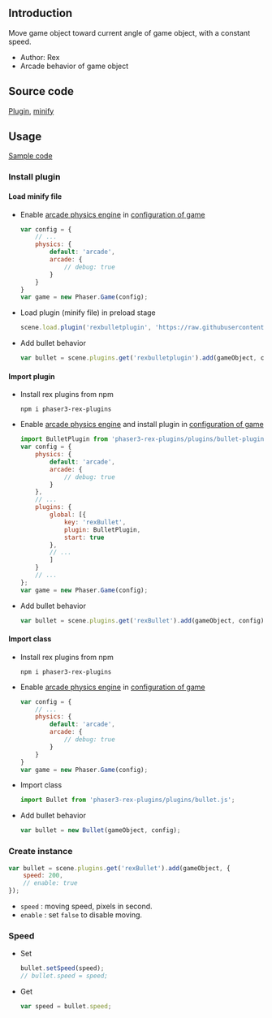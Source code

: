 ## Introduction

Move game object toward current angle of game object, with a constant speed.

- Author: Rex
- Arcade behavior of game object

## Source code

[Plugin](https://github.com/rexrainbow/phaser3-rex-notes/blob/master/plugins/bullet-plugin.js), [minify](https://github.com/rexrainbow/phaser3-rex-notes/blob/master/dist/rexbulletplugin.min.js)

## Usage

[Sample code](https://github.com/rexrainbow/phaser3-rex-notes/tree/master/examples/bullet)

### Install plugin

#### Load minify file

- Enable [arcade physics engine](arcade-world.md) in [configuration of game](game.md#configuration)
    ```javascript
    var config = {
        // ...
        physics: {
            default: 'arcade',
            arcade: {
                // debug: true
            }
        }
    }
    var game = new Phaser.Game(config);
    ```
- Load plugin (minify file) in preload stage
    ```javascript
    scene.load.plugin('rexbulletplugin', 'https://raw.githubusercontent.com/rexrainbow/phaser3-rex-notes/master/dist/rexbulletplugin.min.js', true);
    ```
- Add bullet behavior
    ```javascript
    var bullet = scene.plugins.get('rexbulletplugin').add(gameObject, config);
    ```

#### Import plugin

- Install rex plugins from npm
    ```
    npm i phaser3-rex-plugins
    ```
- Enable [arcade physics engine](arcade-world.md) and install plugin in [configuration of game](game.md#configuration)
    ```javascript
    import BulletPlugin from 'phaser3-rex-plugins/plugins/bullet-plugin.js';
    var config = {
        physics: {
            default: 'arcade',
            arcade: {
                // debug: true
            }
        },
        // ...
        plugins: {
            global: [{
                key: 'rexBullet',
                plugin: BulletPlugin,
                start: true
            },
            // ...
            ]
        }
        // ...
    };
    var game = new Phaser.Game(config);
    ```
- Add bullet behavior
    ```javascript
    var bullet = scene.plugins.get('rexBullet').add(gameObject, config);
    ```

#### Import class

- Install rex plugins from npm
    ```
    npm i phaser3-rex-plugins
    ```
- Enable [arcade physics engine](arcade-world.md) in [configuration of game](game.md#configuration)
    ```javascript
    var config = {
        // ...
        physics: {
            default: 'arcade',
            arcade: {
                // debug: true
            }
        }
    }
    var game = new Phaser.Game(config);
    ```
- Import class
    ```javascript
    import Bullet from 'phaser3-rex-plugins/plugins/bullet.js';
    ```
- Add bullet behavior
    ```javascript
    var bullet = new Bullet(gameObject, config);
    ```

### Create instance

```javascript
var bullet = scene.plugins.get('rexBullet').add(gameObject, {
    speed: 200,
    // enable: true
});
```

- `speed` : moving speed, pixels in second.
- `enable` : set `false` to disable moving.

### Speed

- Set
    ```javascript
    bullet.setSpeed(speed);
    // bullet.speed = speed;
    ```
- Get
    ```javascript
    var speed = bullet.speed;
    ```